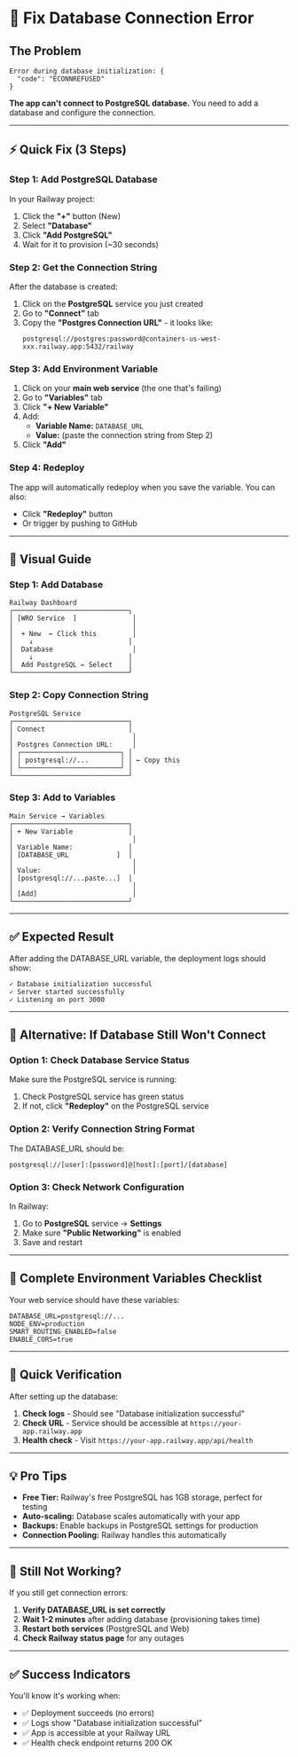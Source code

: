 # 🔧 Fix Database Connection Error

## The Problem

```
Error during database initialization: {
  "code": "ECONNREFUSED"
}
```

**The app can't connect to PostgreSQL database.** You need to add a database and configure the connection.

---

## ⚡ Quick Fix (3 Steps)

### Step 1: Add PostgreSQL Database

In your Railway project:

1. Click the **"+"** button (New)
2. Select **"Database"**
3. Click **"Add PostgreSQL"**
4. Wait for it to provision (~30 seconds)

### Step 2: Get the Connection String

After the database is created:

1. Click on the **PostgreSQL** service you just created
2. Go to **"Connect"** tab
3. Copy the **"Postgres Connection URL"** - it looks like:
   ```
   postgresql://postgres:password@containers-us-west-xxx.railway.app:5432/railway
   ```

### Step 3: Add Environment Variable

1. Click on your **main web service** (the one that's failing)
2. Go to **"Variables"** tab
3. Click **"+ New Variable"**
4. Add:
   - **Variable Name:** `DATABASE_URL`
   - **Value:** (paste the connection string from Step 2)
5. Click **"Add"**

### Step 4: Redeploy

The app will automatically redeploy when you save the variable. You can also:
- Click **"Redeploy"** button
- Or trigger by pushing to GitHub

---

## 📸 Visual Guide

### Step 1: Add Database

```
Railway Dashboard
┌─────────────────────────────┐
│ [WRO Service  ]              │
│                              │
│  + New  ← Click this         │
│    ↓                        │
│  Database                    │
│    ↓                        │
│  Add PostgreSQL ← Select    │
└─────────────────────────────┘
```

### Step 2: Copy Connection String

```
PostgreSQL Service
┌─────────────────────────────┐
│ Connect                     │
│                              │
│ Postgres Connection URL:     │
│ ┌─────────────────────────┐ │
│ │ postgresql://...        │ │ ← Copy this
│ └─────────────────────────┘ │
└─────────────────────────────┘
```

### Step 3: Add to Variables

```
Main Service → Variables
┌─────────────────────────────┐
│ + New Variable              │
│                              │
│ Variable Name:              │
│ [DATABASE_URL            ]  │
│                              │
│ Value:                       │
│ [postgresql://...paste...]  │
│                              │
│ [Add]                        │
└─────────────────────────────┘
```

---

## ✅ Expected Result

After adding the DATABASE_URL variable, the deployment logs should show:

```
✓ Database initialization successful
✓ Server started successfully
✓ Listening on port 3000
```

---

## 🐛 Alternative: If Database Still Won't Connect

### Option 1: Check Database Service Status

Make sure the PostgreSQL service is running:
1. Check PostgreSQL service has green status
2. If not, click **"Redeploy"** on the PostgreSQL service

### Option 2: Verify Connection String Format

The DATABASE_URL should be:
```
postgresql://[user]:[password]@[host]:[port]/[database]
```

### Option 3: Check Network Configuration

In Railway:
1. Go to **PostgreSQL** service → **Settings**
2. Make sure **"Public Networking"** is enabled
3. Save and restart

---

## 📝 Complete Environment Variables Checklist

Your web service should have these variables:

```
DATABASE_URL=postgresql://...
NODE_ENV=production
SMART_ROUTING_ENABLED=false
ENABLE_CORS=true
```

---

## 🎯 Quick Verification

After setting up the database:

1. **Check logs** - Should see "Database initialization successful"
2. **Check URL** - Service should be accessible at `https://your-app.railway.app`
3. **Health check** - Visit `https://your-app.railway.app/api/health`

---

## 💡 Pro Tips

- **Free Tier:** Railway's free PostgreSQL has 1GB storage, perfect for testing
- **Auto-scaling:** Database scales automatically with your app
- **Backups:** Enable backups in PostgreSQL settings for production
- **Connection Pooling:** Railway handles this automatically

---

## 🚨 Still Not Working?

If you still get connection errors:

1. **Verify DATABASE_URL is set correctly**
2. **Wait 1-2 minutes** after adding database (provisioning takes time)
3. **Restart both services** (PostgreSQL and Web)
4. **Check Railway status page** for any outages

---

## ✅ Success Indicators

You'll know it's working when:
- ✅ Deployment succeeds (no errors)
- ✅ Logs show "Database initialization successful"
- ✅ App is accessible at your Railway URL
- ✅ Health check endpoint returns 200 OK

